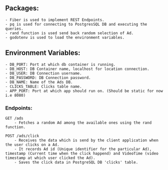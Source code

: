 ## Packages:

    - Fiber is used to implement REST Endpoints.
    - pq is used for connecting to PostgresSQL DB and executing the queries.
    - rand function is used send back random selection of Ad.
    - godotenv is used to load the environment variables.

## Environment Variables:

    - DB_PORT: Port at which db container is running.
    - DB_HOST: DB Container name, localhost for location connection.
    - DB_USER: DB Connection username.
    - DB_PASSWORD: DB Connection password.
    - DB_NAME: Name of the Ads DB.
    - CLICKS_TABLE: Clicks table name.
    - APP_PORT: Port at which app should run on. (Should be static for now i.e 8080)

### Endpoints:

    GET /ads
        - Fetches a random Ad among the available ones using the rand function.

    POST /ads/click
        - Receives the data which is send by the client application when the user clicks on a Ad.
        - It records Ad id (Unique identifier for the particular Ad), timestamp (Current time when the click happend) and VideoTime (video timestamp at which user clicked the Ad).
        - Saves the click data in PostgreSQL DB 'clicks' table.
